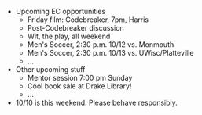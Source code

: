 * Upcoming EC opportunities
    * Friday film: Codebreaker, 7pm, Harris
    * Post-Codebreaker discussion
    * Wit, the play, all weekend
    * Men's Soccer, 2:30 p.m. 10/12 vs. Monmouth
    * Men's Soccer, 2:30 p.m. 10/13 vs. UWisc/Platteville
    * ...
* Other upcoming stuff
    * Mentor session 7:00 pm Sunday
    * Cool book sale at Drake Library!
    * ...
* 10/10 is this weekend.  Please behave responsibly.
